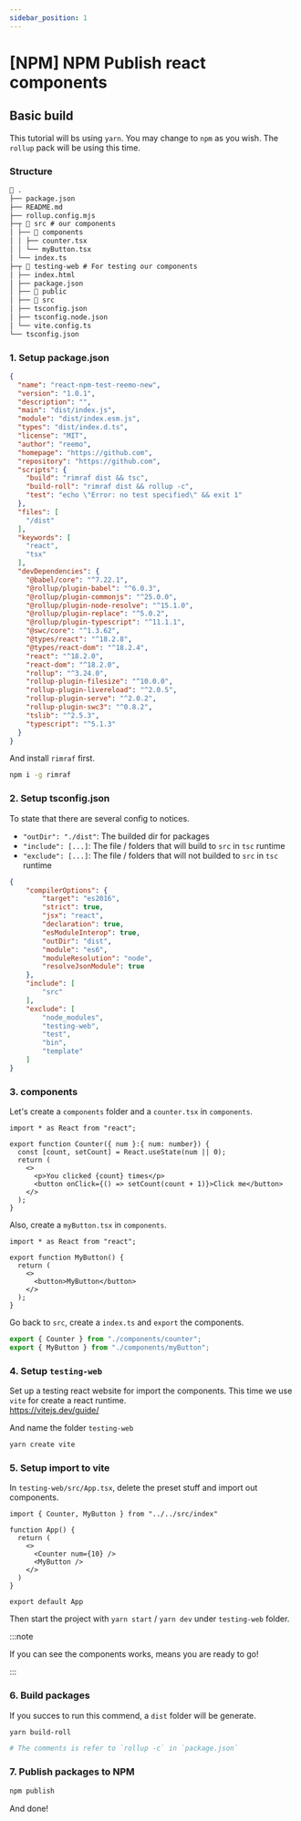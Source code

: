 ```yaml
---
sidebar_position: 1
---
```


# [NPM] NPM Publish react components

## Basic build

This tutorial will bs using `yarn`. You may change to `npm` as you wish.
The `rollup` pack will be using this time.

### Structure
```md 
📂 .
├── package.json     
├── README.md        
├── rollup.config.mjs
├─┬ 📂 src # our components  
│ ├── 📂 components 
│ │ ├── counter.tsx  
│ │ └── myButton.tsx
│ └── index.ts       
├─┬ 📂 testing-web # For testing our components  
│ ├── index.html     
│ ├── package.json   
│ ├── 📂 public      
│ ├── 📂 src
│ ├── tsconfig.json
│ ├── tsconfig.node.json
│ └── vite.config.ts
└── tsconfig.json
```

### 1. Setup package.json
```json title="package.json"
{
  "name": "react-npm-test-reemo-new",
  "version": "1.0.1",
  "description": "",
  "main": "dist/index.js",
  "module": "dist/index.esm.js",
  "types": "dist/index.d.ts",
  "license": "MIT",
  "author": "reemo",
  "homepage": "https://github.com",
  "repository": "https://github.com",
  "scripts": {
    "build": "rimraf dist && tsc",
    "build-roll": "rimraf dist && rollup -c",
    "test": "echo \"Error: no test specified\" && exit 1"
  },
  "files": [
    "/dist"
  ],
  "keywords": [
    "react",
    "tsx"
  ],
  "devDependencies": {
    "@babel/core": "^7.22.1",
    "@rollup/plugin-babel": "^6.0.3",
    "@rollup/plugin-commonjs": "^25.0.0",
    "@rollup/plugin-node-resolve": "^15.1.0",
    "@rollup/plugin-replace": "^5.0.2",
    "@rollup/plugin-typescript": "^11.1.1",
    "@swc/core": "^1.3.62",
    "@types/react": "^18.2.8",
    "@types/react-dom": "^18.2.4",
    "react": "^18.2.0",
    "react-dom": "^18.2.0",
    "rollup": "^3.24.0",
    "rollup-plugin-filesize": "^10.0.0",
    "rollup-plugin-livereload": "^2.0.5",
    "rollup-plugin-serve": "^2.0.2",
    "rollup-plugin-swc3": "^0.8.2",
    "tslib": "^2.5.3",
    "typescript": "^5.1.3"
  }
}
```

And install `rimraf` first.
```bash
npm i -g rimraf
```

### 2. Setup tsconfig.json

To state that there are several config to notices.

- `"outDir": "./dist"`: The builded dir for packages
- `"include": [...]`: The file / folders that will build to `src` in `tsc` runtime
- `"exclude": [...]`: The file / folders that will not builded to `src` in `tsc` runtime

```json title="tsconfig.json"
{
    "compilerOptions": {
        "target": "es2016",
        "strict": true,
        "jsx": "react",
        "declaration": true,
        "esModuleInterop": true,
        "outDir": "dist",
        "module": "es6",
        "moduleResolution": "node",
        "resolveJsonModule": true
    },
    "include": [
        "src"
    ],
    "exclude": [
        "node_modules",
        "testing-web",
        "test",
        "bin",
        "template"
    ]
}
```

### 3. components

Let's create a `components` folder and a `counter.tsx` in `components`.

```tsx title="src/components/counter.tsx"
import * as React from "react";

export function Counter({ num }:{ num: number}) {
  const [count, setCount] = React.useState(num || 0);
  return (
    <>
      <p>You clicked {count} times</p>
      <button onClick={() => setCount(count + 1)}>Click me</button>
    </>
  );
}
```

Also, create a `myButton.tsx` in `components`.

```tsx title="src/components/myButton.tsx"
import * as React from "react";

export function MyButton() {
  return (
    <>
      <button>MyButton</button>
    </>
  );
}
```

Go back to `src`, create a `index.ts` and `export` the components.

```ts title="src/utils/index.ts"
export { Counter } from "./components/counter";
export { MyButton } from "./components/myButton";
```

### 4. Setup `testing-web`
Set up a testing react website for import the components. This time we use `vite` for create a react runtime.  
https://vitejs.dev/guide/   

And name the folder `testing-web`

```bash
yarn create vite
```

### 5. Setup import to vite
In `testing-web/src/App.tsx`, delete the preset stuff and import out components.
```tsx title="testing-web/src/App.tsx"
import { Counter, MyButton } from "../../src/index"

function App() {
  return (
    <>
      <Counter num={10} />
      <MyButton />
    </>
  )
}

export default App
```

Then start the project with `yarn start` / `yarn dev` under `testing-web` folder.

:::note

If you can see the components works, means you are ready to go!

:::


### 6. Build packages
If you succes to run this commend, a `dist` folder will be generate.
```bash
yarn build-roll

# The comments is refer to `rollup -c` in `package.json`
```

### 7. Publish packages to NPM
```bash
npm publish
```

And done!

